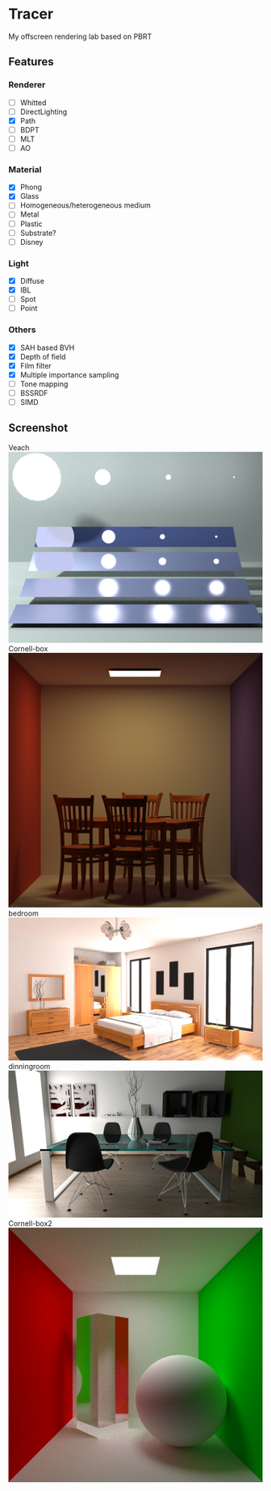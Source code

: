 # Tracer
My offscreen rendering lab based on PBRT

## Features
### Renderer
- [ ] Whitted
- [ ] DirectLighting
- [x] Path
- [ ] BDPT
- [ ] MLT
- [ ] AO

### Material
- [x] Phong
- [x] Glass
- [ ] Homogeneous/heterogeneous medium
- [ ] Metal
- [ ] Plastic
- [ ] Substrate?
- [ ] Disney

### Light
- [x] Diffuse
- [x] IBL
- [ ] Spot
- [ ] Point
### Others
- [x] SAH based BVH
- [x] Depth of field
- [x] Film filter
- [x] Multiple importance sampling
- [ ] Tone mapping
- [ ] BSSRDF
- [ ] SIMD
## Screenshot
Veach
![veach-mis](screenshot/tracer_veach-mis.png)
Cornell-box
![cornell-box](screenshot/tracer_cornel-box.png)
bedroom
![bedroom](screenshot/tracer_bedroom.png)
dinningroom
![dinningroom](screenshot/tracer_diningroom.png)
Cornell-box2
![cornell-box](screenshot/tracer_cornellbox.png)

